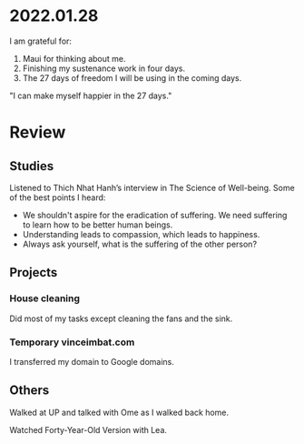 # 2022.01.28

I am grateful for:

1. Maui for thinking about me.
2. Finishing my sustenance work in four days.
3. The 27 days of freedom I will be using in the coming days.

"I can make myself happier in the 27 days."

# Review

## Studies

Listened to Thich Nhat Hanh’s interview in The Science of Well-being. Some of the best points I heard:

- We shouldn't aspire for the eradication of suffering. We need suffering to learn how to be better human beings.
- Understanding leads to compassion, which leads to happiness.
- Always ask yourself, what is the suffering of the other person?

## Projects

### House cleaning

Did most of my tasks except cleaning the fans and the sink.

### Temporary vinceimbat.com

I transferred my domain to Google domains.

## Others

Walked at UP and talked with Ome as I walked back home.

Watched Forty-Year-Old Version with Lea.

